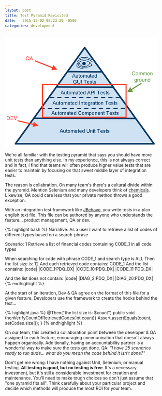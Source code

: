 ```yaml
---
layout: post
title: Test Pyramid Revisited
date:   2015-12-02 08:23:29 -0500
categories: development
---
```


![Test Pyramid Revisited](/images/test_pyramid_revisited.png)

We're all familiar with the testing pyramid that says you should have more unit tests than anything else.  In my experience, this is not always correct and in fact, I find that teams will often produce higner value tests that are easier to maintain by focusing on that sweet middle layer of integration tests.

The reason is collabration. On many team's there's a cultural divide within the pyramid.  Mention Selenium and many developers think of [chemicals](http://images-cdn.9gag.com/photo/5594614_700b.jpg).  Likewise, QA could care less that your private method throws a good exception.

With an integration test framework like [JBehave](http://jbehave.org/), you write tests in a plan english text file.  This file can be authored by anyone who understands the feature... product management, QA or dev.

{% highlight bash %}
Narrative: As a user I want to retrieve a list of codes of different types based on a search-phrase
 
Scenario: 1 Retrieve a list of financial codes containing CODE_1 in all code types
 
When searching for code with phrase CODE_1 and search type is ALL
Then the list size is: 12
And each retrieved code contains: CODE_1
And the list contains:
|code|
|CODE_1:PDQ_DX|
|CODE_10:PDQ_DX|
|CODE_11:PDQ_DX|
 
And the list does not contain:
|code|
|DIAG_2:PDQ_DX|
|DIAG_20:PDQ_DX|
{% endhighlight %}

At the start of an iteration, Dev & QA agree on the format of this file for a given feature.  Developers use the framework to create the hooks behind the text... 

{% highlight java %}
@Then("the list size is: $count")
public void thenVerifyCountOfRetrievedCodes(int count){
    Assert.assertEquals(count, setCodes.size());
}
{% endhighlight %}

On our team, this created a collaboration point between the developer & QA assigned to each feature, encouraging communication that doesn't always happen organically.  Additionally, having an accountability partner is a wonderful way to make sure the tests get done.   QA: *"I have 25 scenarios ready to run dude... what do you mean the code behind it isn't done?"*

Don't get me wrong: I have nothing against Unit, Selenium, or manual testing.  **All testing is good, but no testing is free**.  It's a necessary investment, but it's still a considerable investment for creation and maintenance.  You'll need to make tough choices so don't just assume that "one pyramid fits all". Think carefully about your particular project and decide which methods will produce the most ROI for your team.
